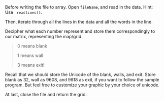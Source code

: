 <!--title={Write File to Array}-->

<!--badges={Python:16}-->

<!--concepts={2D Lists,Indexing 2D Lists, File Input Output}-->

Before writing the file to array. Open `fileName`, and read in the data. Hint: Use ` readlines()`.

Then, iterate through all the lines in the data and all the words in the line. 

Decipher what each number represent and store them correspondingly to our matrix, representing the map/grid. 

>0 means blank
>
>1 means wall
>
>3 means exit!

Recall that we should store the Unicode of the blank, walls, and exit.  Store blank as 32, wall as 9608, and 9618 as exit, if you want to follow the sample program. But feel free to customize your graphic by your choice of unicode.

At last, close the file and return the grid.